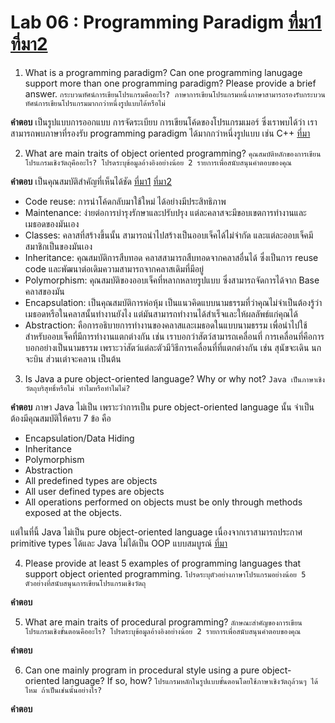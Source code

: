 # Lab 06 : Programming Paradigm [ที่มา1](https://cs.lmu.edu/~ray/notes/paradigms/) [ที่มา2](https://www.youtube.com/watch?v=3TBq__oKUzk&ab_channel=Confreaks)

1. What is a programming paradigm? Can one programming lanugage support more than one programming paradigm? Please provide a brief answer.
`กระบวนทัศน์การเขียนโปรแกรมคืออะไร? ภาษาการเขียนโปรแกรมหนึ่งภาษาสามารถรองรับกระบวนทัศน์การเขียนโปรแกรมมากกว่าหนึ่งรูปแบบได้หรือไม่`

**คำตอบ** เป็นรูปแบบการออกแบบ การจัดระเบียบ การเขียนโค้ดของโปรแกรมเมอร์ ซึ่งเราพบได้ว่า เราสามารถพบภาษาที่รองรับ programming paradigm ได้มากกว่าหนึ่งรูปแบบ เช่น C++ [ที่มา](https://medium.com/@krittaboon.t/programming-paradigm-imperative-vs-declarative-3f34a34838c3)


2. What are main traits of object oriented programming?
`คุณสมบัติหลักของการเขียนโปรแกรมเชิงวัตถุคืออะไร? โปรดระบุข้อมูลอ้างอิงอย่างน้อย 2 รายการเพื่อสนับสนุนคำตอบของคุณ`

**คำตอบ** เป็นคุณสมบัติสำคัญที่เห็นได้ชัด [ที่มา1](http://marcuscode.com/lang/java/object-oriented-programming) [ที่มา2](http://courseware.npru.ac.th/course2.php?course=16)
  - Code reuse: การนำโค้ดกลับมาใช้ใหม่ ได้อย่างมีประสิทธิภาพ
  - Maintenance: ง่ายต่อการบำรุงรักษาและปรับปรุง แต่ละคลาสจะมีขอบเขตการทำงานและเมธอดของมันเอง
  - Classes: คลาสที่สร้างขึ้นนั้น สามารถนำไปสร้างเป็นออบเจ็คได้ไม่จำกัด และแต่ละออบเจ็คมีสมาชิกเป็นของมันเอง
  - Inheritance: คุณสมบัติการสืบทอด คลาสสามารถสืบทอดจากคลาสอื่นได้ ซึ่งเป็นการ reuse code และพัฒนาต่อเดิมความสามารถจากคลาสเดิมที่มีอยู่
  - Polymorphism: คุณสมบัติของออบเจ็คที่หลากหลายรูปแบบ ซึ่งสามารถจัดการได้จาก Base คลาสของมัน
  - Encapsulation: เป็นคุณสมบัติการห่อหุ้ม เป็นแนวคิดแบบนามธรรมที่ว่าคุณไม่จำเป็นต้องรู้ว่าเมธอดหรือในคลาสนั้นทำงานยังไง แต่มันสามารถทำงานได้สำเร็จและให้ผลลัพธ์แก่คุณได้
  - Abstraction: คือการอธิบายการทำงานของคลาสและเมธอดในแบบนามธรรม เพื่อนำไปใช้สำหรับออบเจ็คที่มีการทำงานแตกต่างกัน เช่น เราบอกว่าสัตว์สามารถเคลื่อนที่ การเคลื่อนที่คือการบอกอย่างเป็นนามธรรม เพราะวา่สัตว์แต่ละตัวมีวิธีการเคลื่อนที่ที่แตกต่างกัน เช่น สุนัขจะเดิน นกจะบิน ส่วนเต่าจะคลาน เป็นต้น

3. Is Java a pure object-oriented language? Why or why not?
`Java เป็นภาษาเชิงวัตถุบริสุทธิ์หรือไม่ ทำไมหรือทำไมไม่?`

**คำตอบ** ภาษา Java ไม่เป็น เพราะว่าการเป็น pure object-oriented language นั้น จำเป็นต้องมีคุณสมบัติให้ครบ 7 ข้อ คือ
  - Encapsulation/Data Hiding
  - Inheritance
  - Polymorphism
  - Abstraction
  - All predefined types are objects
  - All user defined types are objects
  - All operations performed on objects must be only through methods exposed at the objects.
  
แต่ในที่นี้ Java ไม่เป็น pure object-oriented language เนื่องจากเราสามารถประกาศ primitive types ได้และ Java ไม่ได้เป็น OOP แบบสมบูรณ์ [ที่มา](https://www.geeksforgeeks.org/java-not-purely-object-oriented-language/)


4. Please provide at least 5 examples of programming languages that support object oriented programming.
`โปรดระบุตัวอย่างภาษาโปรแกรมอย่างน้อย 5 ตัวอย่างที่สนับสนุนการเขียนโปรแกรมเชิงวัตถุ`

**คำตอบ**

5. What are main traits of procedural programming?
`ลักษณะสำคัญของการเขียนโปรแกรมเชิงขั้นตอนคืออะไร? โปรดระบุข้อมูลอ้างอิงอย่างน้อย 2 รายการเพื่อสนับสนุนคำตอบของคุณ`

**คำตอบ**

6. Can one mainly program in procedural style using a pure object-oriented language? If so, how?
`โปรแกรมหลักในรูปแบบขั้นตอนโดยใช้ภาษาเชิงวัตถุล้วนๆ ได้ไหม ถ้าเป็นเช่นนั้นอย่างไร?`

**คำตอบ**
